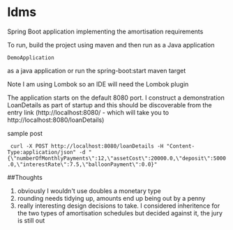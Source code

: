 # ldms

Spring Boot application implementing the amortisation requirements

To run, build the project using maven and then run as a Java application

`DemoApplication`

as a java application or run the spring-boot:start maven target

Note I am using Lombok so an IDE will need the Lombok plugin

The application starts on the default 8080 port. I construct a demonstration LoanDetails as part of startup and this should
be discoverable from the entry link  (http://localhost:8080/ - which will take you to http://localhost:8080/loanDetails)

sample post

` curl -X POST http://localhost:8080/loanDetails -H "Content-Type:application/json" -d "{\"numberOfMonthlyPayments\":12,\"assetCost\":20000.0,\"deposit\":5000.0,\"interestRate\":7.5,\"balloonPayment\":0.0}"`

##Thoughts

1. obviously I wouldn't use doubles a monetary type
2. rounding needs tidying up, amounts end up being out by a penny
3. really interesting design decisions to take. I considered inheritence for the two types of amortisation schedules but decided against it, the jury is still out  
